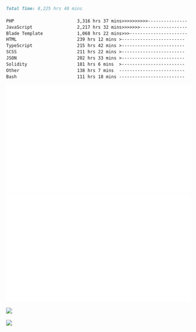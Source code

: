 <!--START_SECTION:waka-->

```markdown
Total Time: 8,225 hrs 40 mins

PHP                        3,316 hrs 37 mins>>>>>>>>>>---------------   39.65 %
JavaScript                 2,217 hrs 32 mins>>>>>>>------------------   26.51 %
Blade Template             1,068 hrs 22 mins>>>----------------------   12.77 %
HTML                       239 hrs 12 mins >------------------------   02.86 %
TypeScript                 215 hrs 42 mins >------------------------   02.58 %
SCSS                       211 hrs 22 mins >------------------------   02.53 %
JSON                       202 hrs 33 mins >------------------------   02.42 %
Solidity                   181 hrs 6 mins  >------------------------   02.17 %
Other                      138 hrs 7 mins  -------------------------   01.65 %
Bash                       111 hrs 18 mins -------------------------   01.33 %
```

<!--END_SECTION:waka-->

![](https://raw.githubusercontent.com/DrMaxis/github-stats-transparent/output/generated/overview.svg)
![](https://raw.githubusercontent.com/DrMaxis/github-stats-transparent/output/generated/languages.svg)

![](https://git-readme-stats-drmaxis-projects.vercel.app/api?username=drmaxis&show_icons=true&theme=outrun&count_private=true&show=reviews,discussions_started,discussions_answered,prs_merged,prs_merged_percentage&custom_title=2024%20Github%20Rank)
 
<a href="https://count.getloli.com/"><img src="https://count.getloli.com/get/@:maxis-the-alchemist?theme=rule34"></a>
<!-- https://count.getloli.com/get/@alchemist?theme=rule34 -->
<br>
